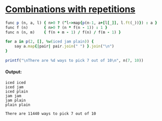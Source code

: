 [1]: http://rosettacode.org/wiki/Combinations_with_repetitions

# [Combinations with repetitions][1]

```ruby
func p (n, a, l) { n>0 ? (^l->map{p(n-1, a+[l[_]], l.ft(_))}) : a }
func f (n)       { n>0 ? (n * f(n - 1)) : 1 }
func n (n, m)    { f(n + m - 1) / f(n) / f(m - 1) }
 
for a in p(2, [], %w(iced jam plain)) {
    say a.map{|pair| pair.join(" ") }.join("\n")
}
 
printf("\nThere are %d ways to pick 7 out of 10\n", n(7, 10))
```

#### Output:
```
iced iced
iced jam
iced plain
jam jam
jam plain
plain plain

There are 11440 ways to pick 7 out of 10
```
